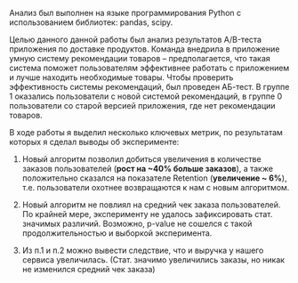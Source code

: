 Анализ был выполнен на языке программирования Python с использованием библиотек: pandas, scipy.

Целью данного данной работы был анализ результатов A/B-теста приложения по доставке продуктов. Команда внедрила в приложение умную систему рекомендации товаров – предполагается, что такая система поможет пользователям эффективнее работать с приложением и лучше находить необходимые товары.
Чтобы проверить эффективность системы рекомендаций, был проведен АБ-тест. В группе 1 оказались пользователи с новой системой рекомендаций, в группе 0 пользователи со старой версией приложения, где нет рекомендации товаров.

В ходе работы я выделил несколько ключевых метрик, по результатам которых я сделал выводы об эксперименте:
1. Новый алгоритм позволил добиться увеличения в количестве заказов пользователей (**рост на ~40% больше заказов**), а также положительно сказался на показателе Retention (**увеличение ~ 6%**), т.е. пользователи охотнее возвращаются к нам с новым алгоритмом.

2. Новый алгоритм не повлиял на средний чек заказа пользователей. По крайней мере, эксперименту не удалось зафиксировать стат. значимых различий. Возможно, p-value не сошелся с такой продолжительностью и выборкой эксперимента.

3. Из п.1 и п.2 можно вывести следствие, что и выручка у нашего сервиса увеличилась. (Стат. значимо увеличились заказы, но никак не изменился средний чек заказа)
